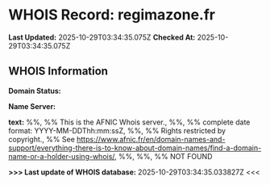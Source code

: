 # WHOIS Record: regimazone.fr

**Last Updated:** 2025-10-29T03:34:35.075Z
**Checked At:** 2025-10-29T03:34:35.075Z

## WHOIS Information

**Domain Status:** 

**Name Server:** 

**text:** %%, %% This is the AFNIC Whois server., %%, %% complete date format: YYYY-MM-DDThh:mm:ssZ, %%, %% Rights restricted by copyright., %% See https://www.afnic.fr/en/domain-names-and-support/everything-there-is-to-know-about-domain-names/find-a-domain-name-or-a-holder-using-whois/, %%, %%, %% NOT FOUND

**>>> Last update of WHOIS database:** 2025-10-29T03:34:35.033827Z <<<

